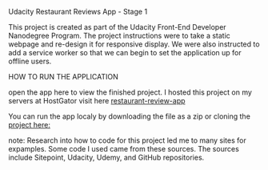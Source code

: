 Udacity Restaurant Reviews App - Stage 1

This project is created as part of the Udacity Front-End Developer Nanodegree Program. The project instructions were to take a static webpage and re-design it for responsive display. We were also instructed to add a service worker so that we can begin to set the application up for offline users. 

HOW TO RUN THE APPLICATION

open the app here to view the finished project. I hosted this project on my servers at HostGator visit here  [restaurant-review-app](http://justjonesweb.com/restaurant-review-app/index.html)

You can run the app localy by downloading the file as a zip or cloning the [project here:](https://github.com/justjones/restaurant-reviews-app-stage-1)

note: Research into how to code for this project led me to many sites for expamples. Some code I used came from these sources. The sources include Sitepoint, Udacity, Udemy, and GitHub repositories. 
